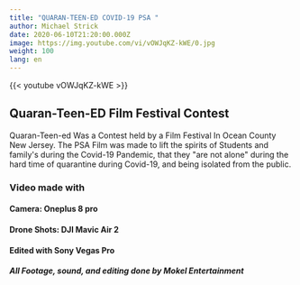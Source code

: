 ```yaml
---
title: "QUARAN-TEEN-ED COVID-19 PSA "
author: Michael Strick
date: 2020-06-10T21:20:00.000Z
image: https://img.youtube.com/vi/vOWJqKZ-kWE/0.jpg
weight: 100
lang: en
---
```

{{< youtube vOWJqKZ-kWE  >}}
## Quaran-Teen-ED Film Festival Contest
Quaran-Teen-ed Was a Contest held by a Film Festival In Ocean County New Jersey. 
The PSA Film was made to lift the spirits of Students and family's during the Covid-19 Pandemic, that they "are not alone" during the hard time of quarantine during Covid-19, and being isolated from the public.

###  Video made with 
#### Camera: Oneplus 8 pro
#### Drone Shots: DJI Mavic Air 2
#### Edited with Sony Vegas Pro

##### All Footage, sound, and editing done by Mokel Entertainment
